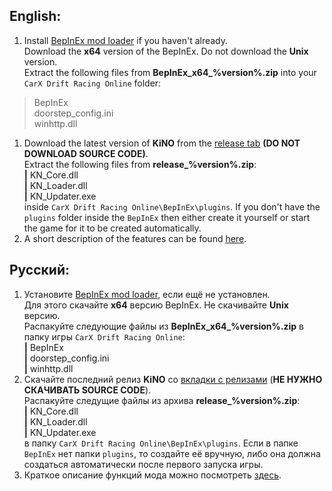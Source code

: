 ## English:
1. Install [BepInEx mod loader](https://github.com/BepInEx/BepInEx/releases) if you haven't already.  
Download the **x64** version of the BepInEx. Do not download the **Unix** version.   
Extract the following files from **BepInEx_x64_%version%.zip** into your `CarX Drift Racing Online` folder:  
> BepInEx  
> doorstep_config.ini  
> winhttp.dll
1. Download the latest version of **KiNO** from the [release tab](https://github.com/trbflxr/kino/releases) **(DO NOT DOWNLOAD SOURCE CODE)**.  
Extract the following files from **release_%version%.zip**:  
**|** KN_Core.dll  
**|** KN_Loader.dll  
**|** KN_Updater.exe  
inside `CarX Drift Racing Online\BepInEx\plugins`.
If you don't have the `plugins` folder inside the `BepInEx` then either create it yourself or start the game for it to be created automatically.  
1. A short description of the features can be found [here](README.md).
## Русский:
1. Установите [BepInEx mod loader](https://github.com/BepInEx/BepInEx/releases), если ещё не установлен.  
Для этого скачайте **x64** версию BepInEx. Не скачивайте **Unix** версию.  
Распакуйте следующие файлы из **BepInEx_x64_%version%.zip** в папку игры `CarX Drift Racing Online`:  
**|** BepInEx  
**|** doorstep_config.ini  
**|** winhttp.dll
1. Скачайте последний релиз **KiNO** со [вкладки с релизами](https://github.com/trbflxr/kino/releases) (**НЕ НУЖНО СКАЧИВАТЬ SOURCE CODE**).  
Распакуйте следущие файлы из архива **release_%version%.zip**:  
**|** KN_Core.dll  
**|** KN_Loader.dll  
**|** KN_Updater.exe  
в папку `CarX Drift Racing Online\BepInEx\plugins`.
 Если в папке `BepInEx` нет папки `plugins`, то создайте её вручную, либо она должна создаться автоматически после первого запуска игры.  
3. Краткое описание функций мода можно посмотреть [здесь](README.md).